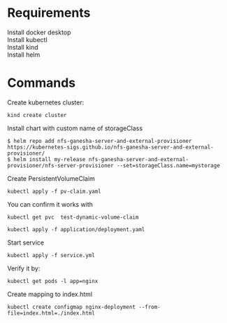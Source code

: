 
# Requirements
Install docker desktop\
Install kubectl\
Install kind\
Install helm


# Commands
Create kubernetes cluster:
```
kind create cluster
```

Install chart with custom name of storageClass
```
$ helm repo add nfs-ganesha-server-and-external-provisioner https://kubernetes-sigs.github.io/nfs-ganesha-server-and-external-provisioner/
$ helm install my-release nfs-ganesha-server-and-external-provisioner/nfs-server-provisioner --set=storageClass.name=mystorage
```

Create PersistentVolumeClaim
```
kubectl apply -f pv-claim.yaml
```

You can confirm it works with
```
kubectl get pvc  test-dynamic-volume-claim
```

```
kubectl apply -f application/deployment.yaml
```

Start service
```
kubectl apply -f service.yml 
```

Verify it by:
```
kubectl get pods -l app=nginx
```


Create mapping to index.html
```
kubectl create configmap nginx-deployment --from-file=index.html=./index.html
```